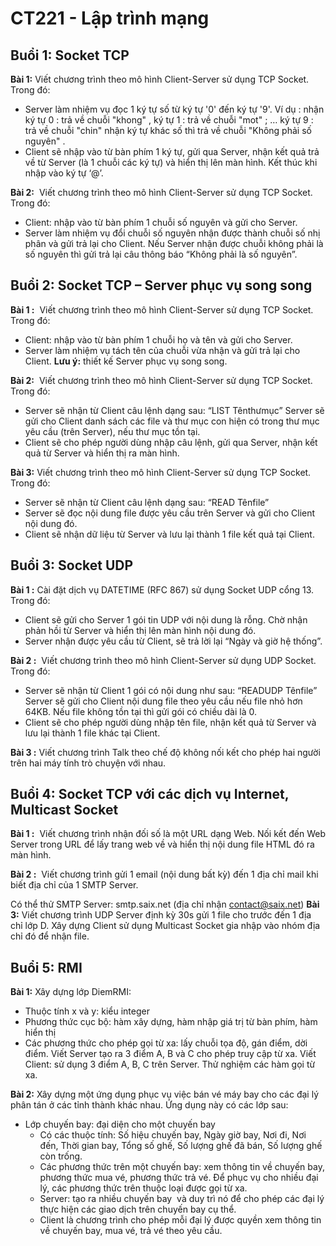 # CT221 - Lập trình mạng

## Buổi 1: Socket TCP

**Bài 1:** Viết chương trình theo mô hình Client-Server sử dụng TCP Socket. Trong đó:

- Server làm nhiệm vụ đọc 1 ký tự số từ ký tự '0' đến ký tự '9'.
  Ví dụ : nhận ký tự 0 : trả về chuỗi "khong" ,
  ký tự 1 : trả về chuỗi "mot" ;
  …
  ký tự 9 : trả về chuỗi "chin"
  nhận ký tự khác số thì trả về chuỗi "Không phải số nguyên" .
- Client sẽ nhập vào từ bàn phím 1 ký tự, gửi qua Server, nhận kết quả trả về từ Server (là 1 chuỗi các ký tự) và hiển thị lên màn hình. Kết thúc khi nhập vào ký tự ‘@’.

**Bài 2:**  Viết chương trình theo mô hình Client-Server sử dụng TCP Socket. Trong đó:

- Client: nhập vào từ bàn phím 1 chuỗi số nguyên và gửi cho Server.
- Server làm nhiệm vụ đổi chuỗi số nguyên nhận được thành chuỗi số nhị phân và gửi trả lại cho Client. Nếu Server nhận được chuỗi không phải là số nguyên thì gửi trả lại câu thông báo “Không phải là số nguyên”.

## Buổi 2: Socket TCP – Server phục vụ song song

**Bài 1 :**  Viết chương trình theo mô hình Client-Server sử dụng TCP Socket. Trong đó:

- Client: nhập vào từ bàn phím 1 chuỗi họ và tên và gửi cho Server.
- Server làm nhiệm vụ tách tên của chuỗi vừa nhận và gửi trả lại cho Client.
  **Lưu ý:** thiết kế Server phục vụ song song.

**Bài 2:**  Viết chương trình theo mô hình Client-Server sử dụng TCP Socket. Trong đó:

- Server sẽ nhận từ Client câu lệnh dạng sau: “LIST Tênthưmục”
  Server sẽ gửi cho Client danh sách các file và thư mục con hiện có trong thư mục yêu cầu (trên Server), nếu thư mục tồn tại.
- Client sẽ cho phép người dùng nhập câu lệnh, gửi qua Server, nhận kết quả từ Server và hiển thị ra màn hình.

**Bài 3:** Viết chương trình theo mô hình Client-Server sử dụng TCP Socket. Trong đó:

- Server sẽ nhận từ Client câu lệnh dạng sau: “READ Tênfile”
- Server sẽ đọc nội dung file được yêu cầu trên Server và gửi cho Client nội dung đó.
- Client sẽ nhận dữ liệu từ Server và lưu lại thành 1 file kết quả tại Client.

## Buổi 3: Socket UDP

**Bài 1 :** Cài đặt dịch vụ DATETIME (RFC 867) sử dụng Socket UDP cổng 13. Trong đó:

- Client sẽ gửi cho Server 1 gói tin UDP với nội dung là rỗng. Chờ nhận phản hồi từ Server và hiển thị lên màn hình nội dung đó.
- Server nhận được yêu cầu từ Client, sẽ trả lời lại “Ngày và giờ hệ thống”.

**Bài 2 :**  Viết chương trình theo mô hình Client-Server sử dụng UDP Socket. Trong đó:

- Server sẽ nhận từ Client 1 gói có nội dung như sau: “READUDP Tênfile”
  Server sẽ gửi cho Client nội dung file theo yêu cầu nếu file nhỏ hơn 64KB. Nếu file không tồn tại thì gửi gói có chiều dài là 0.
- Client sẽ cho phép người dùng nhập tên file, nhận kết quả từ Server và lưu lại thành 1 file khác tại Client.

**Bài 3 :** Viết chương trình Talk theo chế độ không nối kết cho phép hai người trên hai máy tính trò chuyện với nhau.

## Buổi 4: Socket TCP với các dịch vụ Internet, Multicast Socket

**Bài 1 :**  Viết chương trình nhận đối số là một URL dạng Web. Nối kết đến Web Server trong URL để lấy trang web về và hiển thị nội dung file HTML đó ra màn hình.

**Bài 2 :**  Viết chương trình gửi 1 email (nội dung bất kỳ) đến 1 địa chỉ mail khi biết địa chỉ của 1 SMTP Server.

Có thể thử SMTP Server: smtp.saix.net (địa chỉ nhận contact@saix.net)
**Bài 3:** Viết chương trình UDP Server định kỳ 30s gửi 1 file cho trước đến 1 địa chỉ lớp D.
Xây dựng Client sử dụng Multicast Socket gia nhập vào nhóm địa chỉ đó để nhận file.

## Buổi 5: RMI

**Bài 1:** Xây dựng lớp DiemRMI:

- Thuộc tính x và y: kiểu integer
- Phương thức cục bộ: hàm xây dựng, hàm nhập giá trị từ bàn phím, hàm hiển thị
- Các phương thức cho phép gọi từ xa: lấy chuỗi tọa độ, gán điểm, dời điểm.
  Viết Server tạo ra 3 điểm A, B và C cho phép truy cập từ xa.
  Viết Client: sử dụng 3 điểm A, B, C trên Server. Thử nghiệm các hàm gọi từ xa.

**Bài 2:** Xây dựng một ứng dụng phục vụ việc bán vé máy bay cho các đại lý phân tán ở các tỉnh thành khác nhau. Ứng dụng này có các lớp sau:

- Lớp chuyến bay: đại diện cho một chuyến bay
  - Có các thuộc tính: Số hiệu chuyến bay, Ngày giờ bay, Nơi đi, Nơi đến, Thời gian bay, Tổng số ghế, Số lượng ghế đã bán, Số lượng ghế còn trống.
  - Các phương thức trên một chuyến bay: xem thông tin về chuyến bay, phương thức mua vé, phương thức trả vé. Để phục vụ cho nhiều đại lý, các phương thức trên thuộc loại được gọi từ xa.
  - Server: tạo ra nhiều chuyến bay  và duy trì nó để cho phép các đại lý thực hiện các giao dịch trên chuyến bay cụ thể.
  - Client là chương trình cho phép mỗi đại lý được quyền xem thông tin về chuyến bay, mua vé, trả vé theo yêu cầu.
